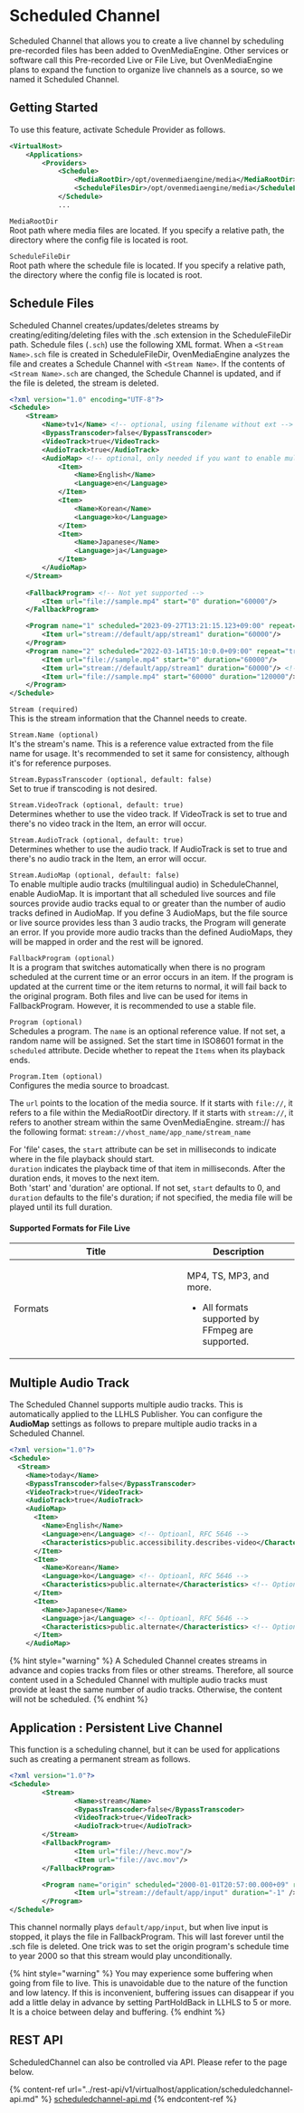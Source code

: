 # Scheduled Channel

Scheduled Channel that allows you to create a live channel by scheduling pre-recorded files has been added to OvenMediaEngine. Other services or software call this Pre-recorded Live or File Live, but OvenMediaEngine plans to expand the function to organize live channels as a source, so we named it Scheduled Channel.

## Getting Started

To use this feature, activate Schedule Provider as follows.

```xml
<VirtualHost>
    <Applications>
        <Providers>
            <Schedule>
                <MediaRootDir>/opt/ovenmediaengine/media</MediaRootDir>
                <ScheduleFilesDir>/opt/ovenmediaengine/media</ScheduleFilesDir>
            </Schedule>
            ...
```

`MediaRootDir`\
Root path where media files are located. If you specify a relative path, the directory where the config file is located is root.

`ScheduleFileDir`\
Root path where the schedule file is located. If you specify a relative path, the directory where the config file is located is root.

## Schedule Files

Scheduled Channel creates/updates/deletes streams by creating/editing/deleting files with the .sch extension in the ScheduleFileDir path. Schedule files (`.sch`) use the following XML format. When a `<Stream Name>.sch` file is created in ScheduleFileDir, OvenMediaEngine analyzes the file and creates a Schedule Channel with `<Stream Name>`. If the contents of `<Stream Name>.sch` are changed, the Schedule Channel is updated, and if the file is deleted, the stream is deleted.

```xml
<?xml version="1.0" encoding="UTF-8"?>
<Schedule>
    <Stream>
        <Name>tv1</Name> <!-- optional, using filename without ext -->
        <BypassTranscoder>false</BypassTranscoder>
        <VideoTrack>true</VideoTrack>
        <AudioTrack>true</AudioTrack>
        <AudioMap> <!-- optional, only needed if you want to enable multilingual audio -->
            <Item>
                <Name>English</Name>
                <Language>en</Language> 
            </Item>
            <Item>
                <Name>Korean</Name>
                <Language>ko</Language> 
            </Item>
            <Item>
                <Name>Japanese</Name>
                <Language>ja</Language> 
            </Item>
        </AudioMap>
    </Stream>
    
    <FallbackProgram> <!-- Not yet supported -->
        <Item url="file://sample.mp4" start="0" duration="60000"/>
    </FallbackProgram>

    <Program name="1" scheduled="2023-09-27T13:21:15.123+09:00" repeat="true">
        <Item url="stream://default/app/stream1" duration="60000"/>
    </Program>
    <Program name="2" scheduled="2022-03-14T15:10:0.0+09:00" repeat="true">
        <Item url="file://sample.mp4" start="0" duration="60000"/>
        <Item url="stream://default/app/stream1" duration="60000"/> <!-- Not yet supported -->
        <Item url="file://sample.mp4" start="60000" duration="120000"/>
    </Program>
</Schedule>
```

`Stream (required)`\
This is the stream information that the Channel needs to create.

`Stream.Name (optional)`\
It's the stream's name. This is a reference value extracted from the file name for usage. It's recommended to set it same for consistency, although it's for reference purposes.

`Stream.BypassTranscoder (optional, default: false)`\
Set to true if transcoding is not desired.

`Stream.VideoTrack (optional, default: true)`\
Determines whether to use the video track. If VideoTrack is set to true and there's no video track in the Item, an error will occur.

`Stream.AudioTrack (optional, default: true)`\
Determines whether to use the audio track. If AudioTrack is set to true and there's no audio track in the Item, an error will occur.

`Stream.AudioMap (optional, default: false)`\
To enable multiple audio tracks (multilingual audio) in ScheduleChannel, enable AudioMap. It is important that all scheduled live sources and file sources provide audio tracks equal to or greater than the number of audio tracks defined in AudioMap. If you define 3 AudioMaps, but the file source or live source provides less than 3 audio tracks, the Program will generate an error. If you provide more audio tracks than the defined AudioMaps, they will be mapped in order and the rest will be ignored.

`FallbackProgram (optional)`\
It is a program that switches automatically when there is no program scheduled at the current time or an error occurs in an item. If the program is updated at the current time or the item returns to normal, it will fail back to the original program. Both files and live can be used for items in FallbackProgram. However, it is recommended to use a stable file.

`Program (optional)`\
Schedules a program. The `name` is an optional reference value. If not set, a random name will be assigned. Set the start time in ISO8601 format in the `scheduled` attribute. Decide whether to repeat the `Items` when its playback ends.

`Program.Item (optional)`\
Configures the media source to broadcast.

The `url` points to the location of the media source. If it starts with `file://`, it refers to a file within the MediaRootDir directory. If it starts with `stream://`, it refers to another stream within the same OvenMediaEngine. stream:// has the following format: `stream://vhost_name/app_name/stream_name`

For 'file' cases, the `start` attribute can be set in milliseconds to indicate where in the file playback should start.\
`duration` indicates the playback time of that item in milliseconds. After the duration ends, it moves to the next item.\
Both 'start' and 'duration' are optional. If not set, `start` defaults to 0, and `duration` defaults to the file's duration; if not specified, the media file will be played until its full duration.

#### Supported Formats for File Live

<table><thead><tr><th width="290">Title</th><th>Description</th></tr></thead><tbody><tr><td>Formats</td><td><p>MP4, TS, MP3, and more.</p><ul><li>All formats supported by FFmpeg are supported.</li></ul></td></tr></tbody></table>

## Multiple Audio Track

The Scheduled Channel supports multiple audio tracks. This is automatically applied to the LLHLS Publisher. You can configure the **AudioMap** settings as follows to prepare multiple audio tracks in a Scheduled Channel.

```xml
<?xml version="1.0"?>
<Schedule>
  <Stream>
    <Name>today</Name>
    <BypassTranscoder>false</BypassTranscoder>
    <VideoTrack>true</VideoTrack>
    <AudioTrack>true</AudioTrack>
    <AudioMap>
      <Item>
        <Name>English</Name>
        <Language>en</Language> <!-- Optioanl, RFC 5646 -->
        <Characteristics>public.accessibility.describes-video</Characteristics> <!-- Optional -->
      </Item>
      <Item>
        <Name>Korean</Name>
        <Language>ko</Language> <!-- Optioanl, RFC 5646 -->
        <Characteristics>public.alternate</Characteristics> <!-- Optional -->
      </Item>
      <Item>
        <Name>Japanese</Name>
        <Language>ja</Language> <!-- Optioanl, RFC 5646 -->
        <Characteristics>public.alternate</Characteristics> <!-- Optional -->
      </Item>
    </AudioMap>
```

{% hint style="warning" %}
A Scheduled Channel creates streams in advance and copies tracks from files or other streams. Therefore, all source content used in a Scheduled Channel with multiple audio tracks must provide at least the same number of audio tracks. Otherwise, the content will not be scheduled.
{% endhint %}

## Application : Persistent Live Channel

This function is a scheduling channel, but it can be used for applications such as creating a permanent stream as follows.

```xml
<?xml version="1.0"?>
<Schedule>
        <Stream>
                <Name>stream</Name>
                <BypassTranscoder>false</BypassTranscoder>
                <VideoTrack>true</VideoTrack>
                <AudioTrack>true</AudioTrack>
        </Stream>
        <FallbackProgram>
                <Item url="file://hevc.mov"/>
                <Item url="file://avc.mov"/>
        </FallbackProgram>

        <Program name="origin" scheduled="2000-01-01T20:57:00.000+09" repeat="true">
                <Item url="stream://default/app/input" duration="-1" />
        </Program>
</Schedule>
```

This channel normally plays `default/app/input`, but when live input is stopped, it plays the file in FallbackProgram. This will last forever until the .sch file is deleted. One trick was to set the origin program's schedule time to year 2000 so that this stream would play unconditionally.

{% hint style="warning" %}
You may experience some buffering when going from file to live. This is unavoidable due to the nature of the function and low latency. If this is inconvenient, buffering issues can disappear if you add a little delay in advance by setting PartHoldBack in LLHLS to 5 or more. It is a choice between delay and buffering.
{% endhint %}

## REST API

ScheduledChannel can also be controlled via API. Please refer to the page below.

{% content-ref url="../rest-api/v1/virtualhost/application/scheduledchannel-api.md" %}
[scheduledchannel-api.md](../rest-api/v1/virtualhost/application/scheduledchannel-api.md)
{% endcontent-ref %}
